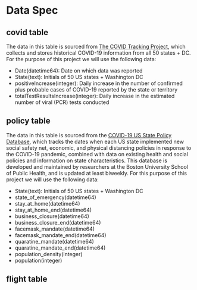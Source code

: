 # Data Spec

## covid table
The data in this table is sourced from [The COVID Tracking Project](https://covidtracking.com/data), which collects and stores historical COVID-19 information from all 50 states + DC. For the purpose of this project we will use the following data:  
- Date(datetime64): Date on which data was reported
- State(text): Initials of 50 US states + Washington DC
- positiveIncrease(integer): Daily increase in the number of confirmed plus probable cases of COVID-19 reported by the state or territory
- totalTestResultsIncrease(integer): Daily increase in the estimated number of viral (PCR) tests conducted

## policy table
The data in this table is sourced from the [COVID-19 US State Policy Database](https://github.com/USCOVIDpolicy/COVID-19-US-State-Policy-Database), which tracks the dates when each US state implemented new social safety net, economic, and physical distancing policies in response to the COVID-19 pandemic, combined with data on existing health and social policies and information on state characteristics. This database is developed and maintained by researchers at the Boston University School of Public Health, and is updated at least biweekly. For this purpose of this project we will use the following data:
- State(text): Initials of 50 US states + Washington DC
- state_of_emergency(datetime64)
- stay_at_home(datetime64)
- stay_at_home_end(datetime64)
- business_closure(datetime64)
- business_closure_end(datetime64)
- facemask_mandate(datetime64)
- facemask_mandate_end(datetime64)
- quaratine_mandate(datetime64)
- quaratine_mandate_end(datetime64)
- population_density(integer)
- population(integer)

## flight table
